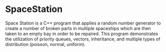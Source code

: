 # SpaceStation
Space Station is a C++ program that applies a random number generator to create a
number of broken parts in multiple spaceships which are then taken to an empty bay in order to be repaired.
This program demonstrates the utilization of priority queues, vectors, inheritance, and
multiple types of distribution (poisson, normal, uniform).
